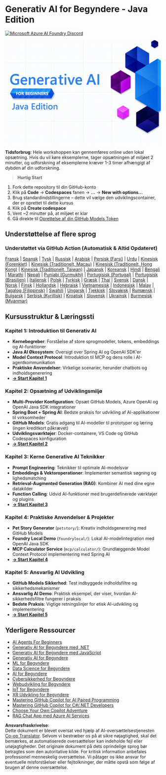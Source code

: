 <!--
CO_OP_TRANSLATOR_METADATA:
{
  "original_hash": "a49b35508745c032a0033d914df7901b",
  "translation_date": "2025-07-25T11:39:40+00:00",
  "source_file": "README.md",
  "language_code": "da"
}
-->
# Generativ AI for Begyndere - Java Edition
[![Microsoft Azure AI Foundry Discord](https://dcbadge.limes.pink/api/server/ByRwuEEgH4)](https://discord.com/invite/ByRwuEEgH4)

![Generativ AI for Begyndere - Java Edition](../../translated_images/beg-genai-series.61edc4a6b2cc54284fa2d70eda26dc0ca2669e26e49655b842ea799cd6e16d2a.da.png)

**Tidsforbrug**: Hele workshoppen kan gennemføres online uden lokal opsætning. Hvis du vil køre eksemplerne, tager opsætningen af miljøet 2 minutter, og udforskning af eksemplerne kræver 1-3 timer afhængigt af dybden af din udforskning.

> **Hurtig Start**

1. Fork dette repository til din GitHub-konto
2. Klik på **Code** → **Codespaces** fanen → **...** → **New with options...**
3. Brug standardindstillingerne – dette vil vælge den udviklingscontainer, der er oprettet til dette kursus
4. Klik på **Create codespace**
5. Vent ~2 minutter på, at miljøet er klar
6. Gå direkte til [Oprettelse af din GitHub Models Token](./02-SetupDevEnvironment/README.md#step-2-create-a-github-personal-access-token)

## Understøttelse af flere sprog

### Understøttet via GitHub Action (Automatisk & Altid Opdateret)

[Fransk](../fr/README.md) | [Spansk](../es/README.md) | [Tysk](../de/README.md) | [Russisk](../ru/README.md) | [Arabisk](../ar/README.md) | [Persisk (Farsi)](../fa/README.md) | [Urdu](../ur/README.md) | [Kinesisk (Forenklet)](../zh/README.md) | [Kinesisk (Traditionelt, Macau)](../mo/README.md) | [Kinesisk (Traditionelt, Hong Kong)](../hk/README.md) | [Kinesisk (Traditionelt, Taiwan)](../tw/README.md) | [Japansk](../ja/README.md) | [Koreansk](../ko/README.md) | [Hindi](../hi/README.md) | [Bengali](../bn/README.md) | [Marathi](../mr/README.md) | [Nepali](../ne/README.md) | [Punjabi (Gurmukhi)](../pa/README.md) | [Portugisisk (Portugal)](../pt/README.md) | [Portugisisk (Brasilien)](../br/README.md) | [Italiensk](../it/README.md) | [Polsk](../pl/README.md) | [Tyrkisk](../tr/README.md) | [Græsk](../el/README.md) | [Thai](../th/README.md) | [Svensk](../sv/README.md) | [Dansk](./README.md) | [Norsk](../no/README.md) | [Finsk](../fi/README.md) | [Hollandsk](../nl/README.md) | [Hebraisk](../he/README.md) | [Vietnamesisk](../vi/README.md) | [Indonesisk](../id/README.md) | [Malay](../ms/README.md) | [Tagalog (Filippinsk)](../tl/README.md) | [Swahili](../sw/README.md) | [Ungarsk](../hu/README.md) | [Tjekkisk](../cs/README.md) | [Slovakisk](../sk/README.md) | [Rumænsk](../ro/README.md) | [Bulgarsk](../bg/README.md) | [Serbisk (Kyrillisk)](../sr/README.md) | [Kroatisk](../hr/README.md) | [Slovensk](../sl/README.md) | [Ukrainsk](../uk/README.md) | [Burmesisk (Myanmar)](../my/README.md)

## Kursusstruktur & Læringssti

### **Kapitel 1: Introduktion til Generativ AI**
- **Kernebegreber**: Forståelse af store sprogmodeller, tokens, embeddings og AI-funktioner
- **Java AI Økosystem**: Oversigt over Spring AI og OpenAI SDK'er
- **Model Context Protocol**: Introduktion til MCP og dens rolle i AI-agentkommunikation
- **Praktiske Anvendelser**: Virkelige scenarier, herunder chatbots og indholdsgenerering
- **[→ Start Kapitel 1](./01-IntroToGenAI/README.md)**

### **Kapitel 2: Opsætning af Udviklingsmiljø**
- **Multi-Provider Konfiguration**: Opsæt GitHub Models, Azure OpenAI og OpenAI Java SDK integrationer
- **Spring Boot + Spring AI**: Bedste praksis for udvikling af AI-applikationer til virksomheder
- **GitHub Models**: Gratis adgang til AI-modeller til prototyper og læring (ingen kreditkort påkrævet)
- **Udviklingsværktøjer**: Docker-containere, VS Code og GitHub Codespaces konfiguration
- **[→ Start Kapitel 2](./02-SetupDevEnvironment/README.md)**

### **Kapitel 3: Kerne Generative AI Teknikker**
- **Prompt Engineering**: Teknikker til optimale AI-modelsvar
- **Embeddings & Vektoroperationer**: Implementer semantisk søgning og lighedsmatching
- **Retrieval-Augmented Generation (RAG)**: Kombiner AI med dine egne datakilder
- **Function Calling**: Udvid AI-funktioner med brugerdefinerede værktøjer og plugins
- **[→ Start Kapitel 3](./03-CoreGenerativeAITechniques/README.md)**

### **Kapitel 4: Praktiske Anvendelser & Projekter**
- **Pet Story Generator** (`petstory/`): Kreativ indholdsgenerering med GitHub Models
- **Foundry Local Demo** (`foundrylocal/`): Lokal AI-modelintegration med OpenAI Java SDK
- **MCP Calculator Service** (`mcp/calculator/`): Grundlæggende Model Context Protocol implementering med Spring AI
- **[→ Start Kapitel 4](./04-PracticalSamples/README.md)**

### **Kapitel 5: Ansvarlig AI Udvikling**
- **GitHub Models Sikkerhed**: Test indbyggede indholdsfiltre og sikkerhedsmekanismer
- **Ansvarlig AI Demo**: Praktisk eksempel, der viser, hvordan AI-sikkerhedsfiltre fungerer i praksis
- **Bedste Praksis**: Vigtige retningslinjer for etisk AI-udvikling og implementering
- **[→ Start Kapitel 5](./05-ResponsibleGenAI/README.md)**

## Yderligere Ressourcer 

- [AI Agents For Beginners](https://github.com/microsoft/ai-agents-for-beginners)
- [Generativ AI for Begyndere med .NET](https://github.com/microsoft/Generative-AI-for-beginners-dotnet)
- [Generativ AI for Begyndere med JavaScript](https://github.com/microsoft/generative-ai-with-javascript)
- [Generativ AI for Begyndere](https://github.com/microsoft/generative-ai-for-beginners)
- [ML for Begyndere](https://aka.ms/ml-beginners)
- [Data Science for Begyndere](https://aka.ms/datascience-beginners)
- [AI for Begyndere](https://aka.ms/ai-beginners)
- [Cybersikkerhed for Begyndere](https://github.com/microsoft/Security-101)
- [Webudvikling for Begyndere](https://aka.ms/webdev-beginners)
- [IoT for Begyndere](https://aka.ms/iot-beginners)
- [XR Udvikling for Begyndere](https://github.com/microsoft/xr-development-for-beginners)
- [Mastering GitHub Copilot for AI Paired Programming](https://aka.ms/GitHubCopilotAI)
- [Mastering GitHub Copilot for C#/.NET Developers](https://github.com/microsoft/mastering-github-copilot-for-dotnet-csharp-developers)
- [Choose Your Own Copilot Adventure](https://github.com/microsoft/CopilotAdventures)
- [RAG Chat App med Azure AI Services](https://github.com/Azure-Samples/azure-search-openai-demo-java)

**Ansvarsfraskrivelse**:  
Dette dokument er blevet oversat ved hjælp af AI-oversættelsestjenesten [Co-op Translator](https://github.com/Azure/co-op-translator). Selvom vi bestræber os på at sikre nøjagtighed, skal det bemærkes, at automatiserede oversættelser kan indeholde fejl eller unøjagtigheder. Det originale dokument på dets oprindelige sprog bør betragtes som den autoritative kilde. For kritisk information anbefales professionel menneskelig oversættelse. Vi påtager os ikke ansvar for eventuelle misforståelser eller fejltolkninger, der måtte opstå som følge af brugen af denne oversættelse.